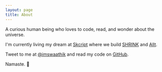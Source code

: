```yaml
---
layout: page
title: About
---
```


A curious human being who loves to code, read, and wonder about the universe.

I'm currently living my dream at [Skcript](https://skcript.com) where we build
[SHRINK](https://skcript.com/shrink) and [Allt](https://skcript.come/Allt).

Tweet to me at [@imswaathik](http://twitter.com/imswaathik) and read my code on [GitHub](http://github.com/swaathi).

Namaste. 🙏
